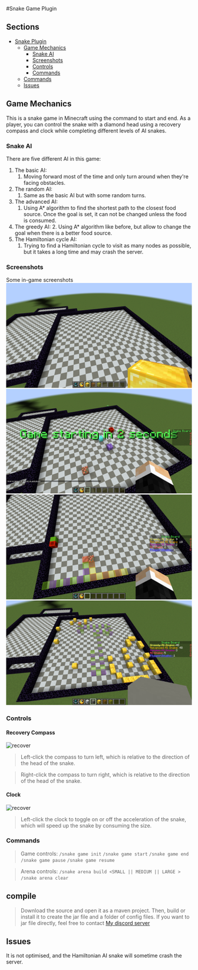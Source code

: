 #Snake Game Plugin

## Sections
- [Snake Plugin](#snake-game-plugin)
  - [Game Mechanics](#game-mechanics)
    - [Snake AI](#snake-ai)
    - [Screenshots](#screenshots)
    - [Controls](#controls)
    - [Commands](#commands)
  - [Commands](#commands)
  - [Issues](#Issues)
## Game Mechanics
This is a snake game in Minecraft using the command to start and end. As a player, you can control the snake with a diamond head using a recovery compass and clock while completing different levels of AI snakes.

### Snake AI
There are five different AI in this game:
1. The basic AI:
   1. Moving forward most of the time and only turn around when they're facing obstacles.
2. The random AI:
   1. Same as the basic AI but with some random turns.
3. The advanced AI:
   1. Using A* algorithm to find the shortest path to the closest food source. Once the goal is set, it can not be changed unless the food is consumed.
4. The greedy AI:
   2. Using A* algorithm like before, but allow to change the goal when there is a better food source.
5. The Hamiltonian cycle AI:
   1. Trying to find a Hamiltonian cycle to visit as many nodes as possible, but it takes a long time and may crash the server.

### Screenshots
Some in-game screenshots
![recover](./images/2022-07-18_22.53.06.png)
![recover](./images/2022-07-18_22.53.49.png)
![recover](./images/2022-07-18_22.54.31.png)
![recover](./images/2022-07-18_22.58.24.png)
### Controls
#### Recovery Compass
![recover](https://static.wikia.nocookie.net/minecraft_gamepedia/images/3/33/Recovery_Compass_JE1_BE1.gif/revision/latest?cb=20220406192613)
>Left-click the compass to turn left, which is relative to the direction of the head of the snake.

>Right-click the compass to turn right, which is relative to the direction of the head of the snake.
#### Clock
![recover](https://static.wikia.nocookie.net/minecraft_gamepedia/images/3/3e/Clock_JE3_BE3.gif/revision/latest?cb=20201125194053)
>Left-click the clock to toggle on or off the acceleration of the snake, which will speed up the snake by consuming the size.
### Commands
> Game controls:
```/snake game init```
```/snake game start```
```/snake game end```
```/snake game pause```
```/snake game resume```

> Arena controls:
```/snake arena build <SMALL || MEDIUM || LARGE >```
```/snake arena clear```

## compile
>Download the source and open it as a maven project. Then, build or install it to create the jar file and a folder of config files.
If you want to jar file directly, feel free to contact [My discord server][discord]
## Issues
It is not optimised, and the Hamiltonian AI snake will sometime crash the server.

[discord]: https://discord.com/channels/874340350062362681/874340350062362684